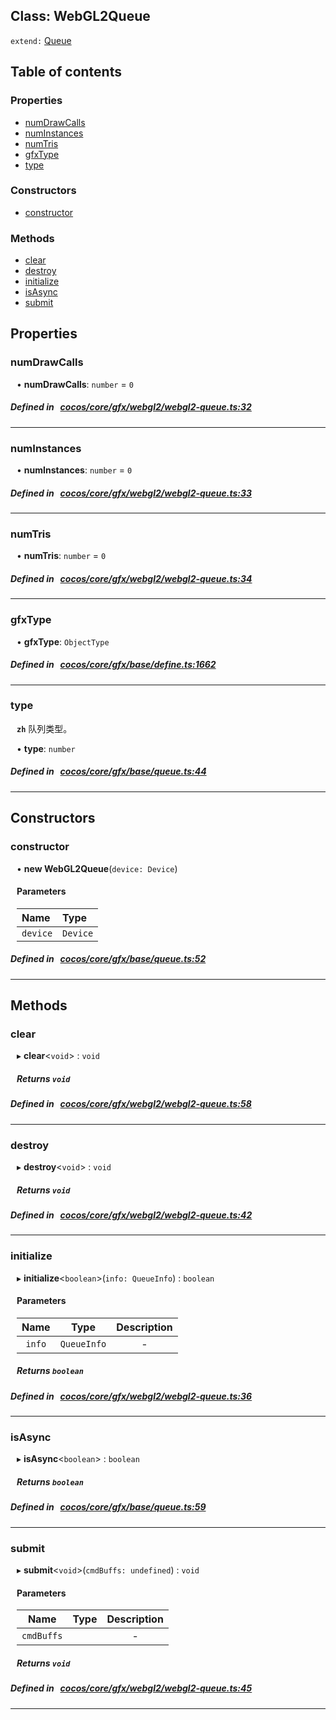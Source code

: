 
## Class: WebGL2Queue


`extend:`
[Queue](docs/zh/gfx/Class/Queue.md)









<div class="table-of-content">
<h2>Table of contents</h2>


### Properties

- [ numDrawCalls](#numDrawCalls)
- [ numInstances](#numInstances)
- [ numTris](#numTris)
- [ gfxType](#gfxType)
- [ type](#type)

### Constructors

- [ constructor](#constructor)

### Methods

- [ clear](#clear)
- [ destroy](#destroy)
- [ initialize](#initialize)
- [ isAsync](#isAsync)
- [ submit](#submit)
</div>

## Properties


### numDrawCalls
<div style="margin-left: 10px;">




•  **numDrawCalls**:
`number`  = `0`
</div>

##### Defined in &nbsp;   [cocos/core/gfx/webgl2/webgl2-queue.ts:32](https://github.com/cocos-creator/engine/blob/c7bf6b8a9/cocos/core/gfx/webgl2/webgl2-queue.ts#L32)&nbsp;


___


### numInstances
<div style="margin-left: 10px;">




•  **numInstances**:
`number`  = `0`
</div>

##### Defined in &nbsp;   [cocos/core/gfx/webgl2/webgl2-queue.ts:33](https://github.com/cocos-creator/engine/blob/c7bf6b8a9/cocos/core/gfx/webgl2/webgl2-queue.ts#L33)&nbsp;


___


### numTris
<div style="margin-left: 10px;">




•  **numTris**:
`number`  = `0`
</div>

##### Defined in &nbsp;   [cocos/core/gfx/webgl2/webgl2-queue.ts:34](https://github.com/cocos-creator/engine/blob/c7bf6b8a9/cocos/core/gfx/webgl2/webgl2-queue.ts#L34)&nbsp;


___


### gfxType
<div style="margin-left: 10px;">




•  **gfxType**:
 ``ObjectType`` 
</div>

##### Defined in &nbsp;   [cocos/core/gfx/base/define.ts:1662](https://github.com/cocos-creator/engine/blob/c7bf6b8a9/cocos/core/gfx/base/define.ts#L1662)&nbsp;


___


### type
<div style="margin-left: 10px;">



**`zh`** 队列类型。





•  **type**:
 ``number`` 
</div>

##### Defined in &nbsp;   [cocos/core/gfx/base/queue.ts:44](https://github.com/cocos-creator/engine/blob/c7bf6b8a9/cocos/core/gfx/base/queue.ts#L44)&nbsp;


___

<!---->
## Constructors


### constructor
<div style="margin-left: 10px;">

• **new WebGL2Queue**(`device: Device`)

#### Parameters

| Name | Type |
| :------ | :------ |
| `device` | `Device` |
</div>

##### Defined in &nbsp;   [cocos/core/gfx/base/queue.ts:52](https://github.com/cocos-creator/engine/blob/c7bf6b8a9/cocos/core/gfx/base/queue.ts#L52)&nbsp;


---

<!---->
## Methods

### clear

<div style="margin-left: 10px;">

▸   **clear**<`void`\> : `void`




##### Returns `void`
</div>

##### Defined in &nbsp;   [cocos/core/gfx/webgl2/webgl2-queue.ts:58](https://github.com/cocos-creator/engine/blob/c7bf6b8a9/cocos/core/gfx/webgl2/webgl2-queue.ts#L58)&nbsp;
___
### destroy

<div style="margin-left: 10px;">

▸   **destroy**<`void`\> : `void`




##### Returns `void`
</div>

##### Defined in &nbsp;   [cocos/core/gfx/webgl2/webgl2-queue.ts:42](https://github.com/cocos-creator/engine/blob/c7bf6b8a9/cocos/core/gfx/webgl2/webgl2-queue.ts#L42)&nbsp;
___
### initialize

<div style="margin-left: 10px;">

▸   **initialize**<`boolean`\>(`info: QueueInfo`) : `boolean`



#### Parameters

| Name | Type | Description |
| :------: | :------: | :------: |
| `info` | `QueueInfo` | - |


##### Returns `boolean`
</div>

##### Defined in &nbsp;   [cocos/core/gfx/webgl2/webgl2-queue.ts:36](https://github.com/cocos-creator/engine/blob/c7bf6b8a9/cocos/core/gfx/webgl2/webgl2-queue.ts#L36)&nbsp;
___
### isAsync

<div style="margin-left: 10px;">

▸   **isAsync**<`boolean`\> : `boolean`




##### Returns `boolean`
</div>

##### Defined in &nbsp;   [cocos/core/gfx/base/queue.ts:59](https://github.com/cocos-creator/engine/blob/c7bf6b8a9/cocos/core/gfx/base/queue.ts#L59)&nbsp;
___
### submit

<div style="margin-left: 10px;">

▸   **submit**<`void`\>(`cmdBuffs: undefined`) : `void`



#### Parameters

| Name | Type | Description |
| :------: | :------: | :------: |
| `cmdBuffs` |  | - |


##### Returns `void`
</div>

##### Defined in &nbsp;   [cocos/core/gfx/webgl2/webgl2-queue.ts:45](https://github.com/cocos-creator/engine/blob/c7bf6b8a9/cocos/core/gfx/webgl2/webgl2-queue.ts#L45)&nbsp;
___
<!---->



